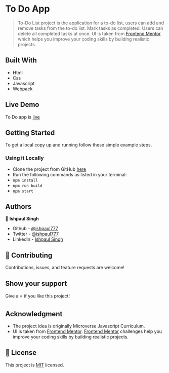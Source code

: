 
# To Do App

> To-Do List project is the application for a to-do list, users can add and remove tasks from the to-do list. Mark tasks as completed. Users can delete all completed tasks at once.
> UI is taken from [Frontend Mentor](https://www.frontendmentor.io/) which helps you improve your coding skills by building realistic projects. 


## Built With

- Html
- Css
- Javascript
- Webpack

## Live Demo 

To Do app is [live](https://ishpaul777.github.io/To-Do-List/)


## Getting Started

To get a local copy up and running follow these simple example steps.

### Using it Locally
- Clone the project from GitHub [here](git@github.com:ishpaul777/To-Do-List.git)
- Run the following commands as listed in your terminal:
- `npm install`
- `npm run build`
- `npm start`



## Authors

👤 **Ishpaul Singh**

- Github - [@ishpaul777](https://github.com/ishpaul777)
- Twitter - [@ishpaul777](https://twitter.com/ishpaul777)
- Linkedin - [Ishpaul Singh](https://www.linkedin.com/in/ishpaul-singh-264590226/)

## 🤝 Contributing

Contributions, issues, and feature requests are welcome!

## Show your support

Give a ⭐️ if you like this project!

## Acknowledgment
- The project idea is originally Microverse Javascript Curriculum.
- UI is taken from [Frontend Mentor](https://www.frontendmentor.io/). [Frontend Mentor](https://www.frontendmentor.io/) challenges help you improve your coding skills by building realistic projects. 

## 📝 License

This project is [MIT](./MIT.md) licensed.
